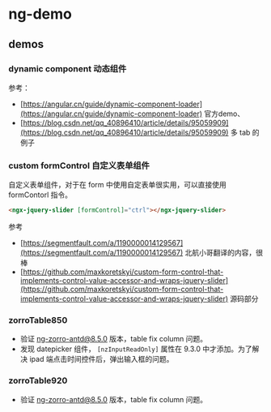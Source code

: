# ng-demo

## demos

### dynamic component 动态组件

参考：
- [https://angular.cn/guide/dynamic-component-loader](https://angular.cn/guide/dynamic-component-loader) 官方demo、
- [https://blog.csdn.net/qq_40896410/article/details/95059909](https://blog.csdn.net/qq_40896410/article/details/95059909) 多 tab 的例子


### custom formControl 自定义表单组件

自定义表单组件，对于在 form 中使用自定表单很实用，可以直接使用 formContorl 指令。

```html
<ngx-jquery-slider [formControl]="ctrl"></ngx-jquery-slider>
```

参考
- [https://segmentfault.com/a/1190000014129567](https://segmentfault.com/a/1190000014129567) 北航小哥翻译的内容，很棒
- [https://github.com/maxkoretskyi/custom-form-control-that-implements-control-value-accessor-and-wraps-jquery-slider](https://github.com/maxkoretskyi/custom-form-control-that-implements-control-value-accessor-and-wraps-jquery-slider) 源码部分

### zorroTable850

- 验证 ng-zorro-antd@8.5.0 版本，table fix column 问题。
- 发现 datepicker 组件， `[nzInputReadOnly]` 属性在 9.3.0 中才添加。为了解决 ipad 端点击时间控件后，弹出输入框的问题。


### zorroTable920

- 验证 ng-zorro-antd@8.5.0 版本，table fix column 问题。


